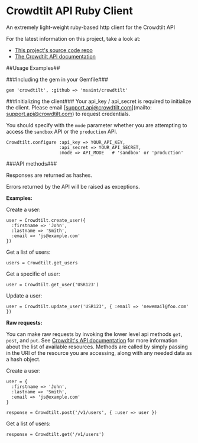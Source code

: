# Crowdtilt API Ruby Client

An extremely light-weight ruby-based http client for the Crowdtilt API

For the latest information on this project, take a look at:

* [This project's source code repo](https://github.com/msaint/crowdtilt)
* [The Crowdtilt API documentation](https://github.com/Crowdtilt/crowdtilt-api-spec)

##Usage Examples##

###Including the gem in your Gemfile###

    gem 'crowdtilt', :github => 'msaint/crowdtilt'


###Initializing the client###
Your api_key / api_secret is required to initialize the client.  Please email [support.api@crowdtilt.com](mailto: support.api@crowdtilt.com) to request credentials.

You should specify with the `mode` parameter whether you are attempting to access the `sandbox` API or the `production` API.

    Crowdtilt.configure :api_key => YOUR_API_KEY, 
                        :api_secret => YOUR_API_SECRET, 
                        :mode => API_MODE   # 'sandbox' or 'production'

###API methods###

Responses are returned as hashes.

Errors returned by the API will be raised as exceptions.

**Examples:**

Create a user:
    
    user = Crowdtilt.create_user({
      :firstname => 'John',
      :lastname => 'Smith',
      :email => 'js@example.com'
    })

Get a list of users:

    users = Crowdtilt.get_users
    
Get a specific of user:

    user = Crowdtilt.get_user('USR123')
    
Update a user:

    user = Crowdtilt.update_user('USR123', { :email => 'newemail@foo.com' })

**Raw requests:**

You can make raw requests by invoking the lower level api methods `get`, `post`, and `put`.  See [Crowdtilt's API documentation](https://github.com/Crowdtilt/crowdtilt-api-spec) for more information about the list of available resources.  Methods are called by simply passing in the URI of the resource you are accessing, along with any needed data as a hash object.

Create a user:

    user = {
      :firstname => 'John',
      :lastname => 'Smith',
      :email => 'js@example.com'
    }

    response = Crowdtilt.post('/v1/users', { :user => user })

Get a list of users:

    response = Crowdtilt.get('/v1/users')
